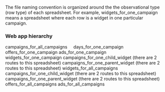 The file naming convention is organized around the the observational type (row
type) of each spreadsheet. For example, widgets_for_one_campaign means a
spreadsheet where each row is a widget in one particular campaign. 

### Web app hierarchy 

campaigns_for_all_campaigns
&nbsp;&nbsp;&nbsp;&nbsp;days_for_one_campaign
    offers_for_one_campaign
    ads_for_one_campaign
    widgets_for_one_campaign
        campaigns_for_one_child_widget (there are 2 routes to this spreadsheet)
        campaigns_for_one_parent_widget (there are 2 routes to this spreadsheet)
widgets_for_all_campaigns
    campaigns_for_one_child_widget (there are 2 routes to this spreadsheet)
    campaigns_for_one_parent_widget (there are 2 routes to this spreadsheet)
offers_for_all_campaigns
ads_for_all_campaigns

